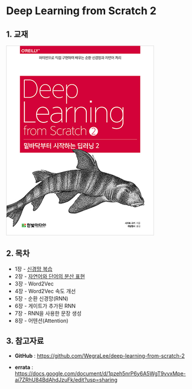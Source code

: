 # Deep Learning from Scratch 2

## 1. 교재

![](./cover.jpg)



## 2. 목차

- 1장 - [신경망 복습](<https://github.com/ExcelsiorCJH/DLFromScratch2/blob/master/Chap01-Neural_Networks_Review/notebook.ipynb>)
- 2장 - [자연어와 단어의 분산 표현](<https://github.com/ExcelsiorCJH/DLFromScratch2/blob/master/Chap02-Natural_Language_and_Distributed_Representation/notebook.ipynb>)
- 3장 - Word2Vec
- 4장 - Word2Vec 속도 개선
- 5장 - 순환 신경망(RNN)
- 6장 - 게이트가 추가된 RNN
- 7장 - RNN을 사용한 문장 생성
- 8장 - 어텐션(Attention)



## 3. 참고자료

- **GitHub** :  <https://github.com/WegraLee/deep-learning-from-scratch-2>

- **errata** : <https://docs.google.com/document/d/1pzeh5nrP6y6A5WgT9vvxMpe-ai7ZRhU84BdAhdJzuFk/edit?usp=sharing>